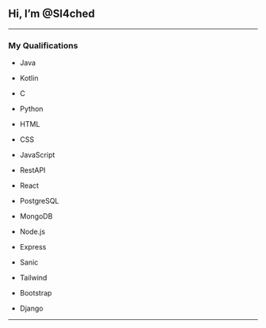 ## **Hi, I’m @Sl4ched**
***

### **My Qualifications**

- Java 
- Kotlin
- C
- Python
  
- HTML
- CSS
- JavaScript
- RestAPI
  
- React
- PostgreSQL
- MongoDB
- Node.js
- Express
- Sanic
- Tailwind
- Bootstrap
- Django
***
